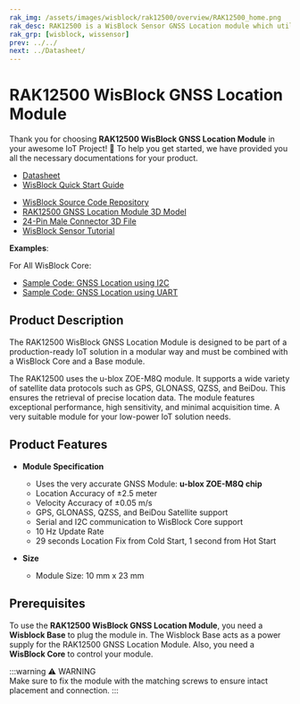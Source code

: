 ```yaml
---
rak_img: /assets/images/wisblock/rak12500/overview/RAK12500_home.png
rak_desc: RAK12500 is a WisBlock Sensor GNSS Location module which utilizes several GNSS satellites to proved precise location coordinates within seconds
rak_grp: [wisblock, wissensor]
prev: ../../
next: ../Datasheet/
---
```


# RAK12500 WisBlock GNSS Location Module

Thank you for choosing **RAK12500 WisBlock GNSS Location Module** in your awesome IoT Project! 🎉 To help you get started, we have provided you all the necessary documentations for your product.


* [Datasheet](../Datasheet/)
* <a href="../../Quickstart/" target="_blank">WisBlock Quick Start Guide</a>
<!---* [WisBlock Quick Start Guide](../../Quickstart/)-->
* [WisBlock Source Code Repository](https://github.com/RAKWireless/WisBlock/)
* [RAK12500 GNSS Location Module 3D Model](https://downloads.rakwireless.com/3D_File/WisBlock/3D_RAK12500.stp)
* [24-Pin Male Connector 3D File](https://downloads.rakwireless.com/3D_File/Accessory/WisConnector/M24S1003K6M.stp)
* [WisBlock Sensor Tutorial](/Knowledge-Hub/Learn/WisBlock-Sensor-Tutorial/)

**Examples**: 

For All WisBlock Core:

* [Sample Code: GNSS Location using I2C](https://github.com/RAKWireless/WisBlock/tree/master/examples/common/sensors/RAK12500_GPS_ZOE-M8Q/RAK12500_GPS_ZOE-M8Q_IIC)
* [Sample Code: GNSS Location using UART](https://github.com/RAKWireless/WisBlock/tree/master/examples/common/sensors/RAK12500_GPS_ZOE-M8Q/RAK12500_GPS_ZOE-M8Q_UART)

## Product Description

The RAK12500 WisBlock GNSS Location Module is designed to be part of a production-ready IoT solution in a modular way and must be combined with a WisBlock Core and a Base module.

The RAK12500 uses the u-blox ZOE-M8Q module. It supports a wide variety of satellite data protocols such as GPS, GLONASS, QZSS, and BeiDou. This ensures the retrieval of precise location data. The module features exceptional performance, high sensitivity, and minimal acquisition time. A very suitable module for your low-power IoT solution needs.

## Product Features  

* **Module Specification**
    * Uses the very accurate GNSS Module: **u-blox ZOE-M8Q chip**
    * Location Accuracy of ±2.5 meter
    * Velocity Accuracy of ±0.05&nbsp;m/s
    * GPS, GLONASS, QZSS, and BeiDou Satellite support
    * Serial and I2C communication to WisBlock Core support
    * 10&nbsp;Hz Update Rate
    * 29 seconds Location Fix from Cold Start, 1 second from Hot Start
  
* **Size**
    * Module Size: 10&nbsp;mm x 23&nbsp;mm

## Prerequisites  
  
To use the **RAK12500 WisBlock GNSS Location Module**, you need a **Wisblock Base** to plug the module in. The Wisblock Base acts as a power supply for the RAK12500 GNSS Location Module. Also, you need a **WisBlock Core** to control your module.


:::warning ⚠️ WARNING    
Make sure to fix the module with the matching screws to ensure intact placement and connection.
:::
